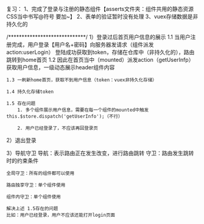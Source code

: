复习：
    1、完成了登录与注册的静态组件【asserts文件夹：组件共用的静态资源 CSS当中书写@符号 要加~】
    2、表单的验证暂时没有处理
    3、vuex存储数据是非持久化的

/*****************************/
1）登录过后首页用户信息的展示
    1.1 当用户注册完成，用户登录【用户名+密码】向服务器发请求（组件派发action:userLogin）
        登陆成功获取到token，存储在仓库中（非持久化的），路由跳转到home首页
    1.2 因此在首页当中（mounted）派发action（getUserInfp）获取用户信息，一级动态展示header组件内容

    1.3 一刷新home首页，获取不到用户信息（token：vuex非持久化存储）

    1.4 持久化存储token

    1.5 存在问题
        1. 多个组件展示用户信息，需要在每一个组件的mounted中触发 this.$store.dispatch('getUserInfo');（不行）
        
        2. 用户已经登录了，不应该再回登录页

2）退出登录

3）导航守卫
    导航：表示路由正在发生改变，进行路由跳转
    守卫：路由发生跳转时的约束条件

    全局守卫：所有的组件都可以使用

    路由独享守卫：单个组件使用

    组件内守卫：单个组件使用
        
    解决上述 1.5存在的问题
    比如：用户已经登录，用户不应该还能打开login页面